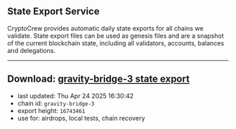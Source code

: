## State Export Service
CryptoCrew provides automatic daily state exports for all chains we validate. State export files can be used as genesis files and are a snapshot of the current blockchain state, including all validators, accounts, balances and delegations.

---
**Download: [gravity-bridge-3 state export](https://dl-eu2.ccvalidators.com/SERVICE/gravitybridge/gravity-bridge-3_export_16743461.json)**
---

- last updated: Thu Apr 24 2025 16:30:42
- chain id: `gravity-bridge-3`
- export height: `16743461`
- use for: airdrops, local tests, chain recovery
